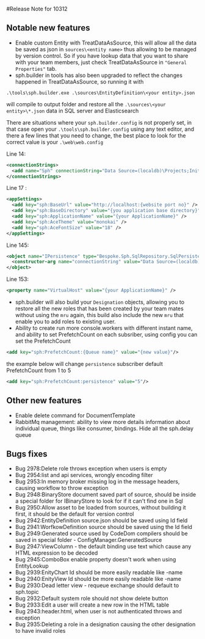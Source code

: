 #Release Note for 10312

## Notable new features
* Enable custom Entity with TreatDataAsSource, this will allow all the data be saved as json in `sources\<entity name>` thus allowing to be managed by version control. So if you have lookup data that you want to share with your team members, just check TreatDataAsSource in `"General Properties"` tab.
* sph.builder in tools has also been upgraded to reflect the changes happened in TreatDataAsSource, so running it with
```batch
.\tools\sph.builder.exe .\sources\EntityDefinition\<your entity>.json
```
will compile to output folder and restore all the `.\sources\<your entity>\*.json` data in SQL server and Elasticsearch

There are situations where your `sph.builder.config` is not properly set, in that case open your `.\tools\sph.builder.config` using any text editor, and there a few lines that you need to change, the best place to look for the correct value is your `.\web\web.config`

Line 14:
```xml
<connectionStrings>
  <add name="Sph" connectionString="Data Source=(localdb)\Projects;Initial Catalog={your application name};Integrated Security=True;Connect Timeout=30;Encrypt=False;TrustServerCertificate=False" providerName="System.Data.SqlClient" />
</connectionStrings>
```

Line 17 :
```xml
<appSettings>
  <add key="sph:BaseUrl" value="http://localhost:{website port no}" />
  <add key="sph:BaseDirectory" value="{you application base directory}" />
  <add key="sph:ApplicationName" value="{your ApplicationName}" />
  <add key="sph:AceTheme" value="monokai" />
  <add key="sph:AceFontSize" value="18" />
</appSettings>
```

Line 145:
```xml
<object name="IPersistence" type="Bespoke.Sph.SqlRepository.SqlPersistence, sql.repository">
  <constructor-arg name="connectionString" value="Data Source=(localdb)\Projects;Initial Catalog={your ApplicationName};Integrated Security=True;Connect Timeout=30;Encrypt=False;TrustServerCertificate=False;Application Name=sph.cs.web" />
</object>
```

Line 153:
```xml
<property name="VirtualHost" value="{your ApplicationName}" />
```

* sph.builder will also build your `Designation` objects, allowing you to restore all the new roles that has been created by your team mates without using the `mru` again, this build also include the new `mru` that enable you to add roles to existing user.
* Ability to create run more console.workers with different instant name, and ability to set PrefetchCount on each subsriber, using config you can set the PrefetchCount
```xml
<add key="sph:PrefetchCount:{Queue name}" value="{new value}"/>
```
the example below will change `persistence` subscriber default PrefetchCount from 1 to 5
```xml
<add key="sph:PrefetchCount:persistence" value="5"/>
```

## Other new features
* Enable delete command for DocumentTemplate
* RabbitMq management: ability to view more details information about individual queue, things like consumer, bindings. Hide all the sph.delay queue



## Bugs fixes
* Bug 2978:Delete role throws exception when users is empty
* Bug 2954:list and api services, wrongly encoding filter
* Bug 2953:In memory broker missing log in the message headers, causing workflow to throw exception
* Bug 2948:BinaryStore document saved part of source, should be inside a special folder for IBinaryStore to look for if it can't find one in Sql
* Bug 2950:Allow asset to be loaded from sources, without building it first, it should be the default for version control
* Bug 2942:EntityDefinition source.json should be saved using Id field
* Bug 2941:WorfkowDefinition source should be saved using the Id field
* Bug 2949:Generated source used by CodeDom compilers should be saved in special folder - ConfigManager.GeneratedSource
* Bug 2947:ViewColumn - the default binding use text which cause any HTML expression to be decoded
* Bug 2945:ComboBox enable property doesn't work when using EntityLookup
* Bug 2939:EnityChart Id should be more easily readable like <EntityName>-name
* Bug 2940:EnityView Id should be more easily readable like <EntityName>-name
* Bug 2930:Dead letter view - requeue exchange should default to sph.topic
* Bug 2932:Default system role should not show delete button
* Bug 2933:Edit a user will create a new row in the HTML table
* Bug 2943:header.html, when user is not authenticated throws and exception
* Bug 2935:Deleting a role in a designation causing the other designation to have invalid roles
